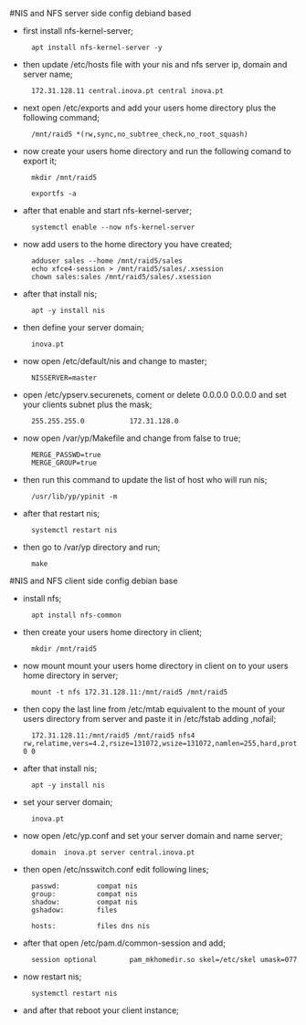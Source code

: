 #NIS and NFS server side config debiand based


- first install nfs-kernel-server;

        apt install nfs-kernel-server -y
        
- then update /etc/hosts file with your nis and nfs server ip, domain and server name;

        172.31.128.11 central.inova.pt central inova.pt
        
- next open /etc/exports and add your users home directory plus the following command;

        /mnt/raid5 *(rw,sync,no_subtree_check,no_root_squash)
        
- now create your users home directory and run the following comand to export it;

        mkdir /mnt/raid5

        exportfs -a
        
- after that enable and start nfs-kernel-server;

        systemctl enable --now nfs-kernel-server

- now add users to the home directory you have created;

        adduser sales --home /mnt/raid5/sales
        echo xfce4-session > /mnt/raid5/sales/.xsession
        chown sales:sales /mnt/raid5/sales/.xsession

- after that install nis;

        apt -y install nis
        
- then define your server domain;

        inova.pt
        
- now open /etc/default/nis and change to master;

        NISSERVER=master
        
- open /etc/ypserv.securenets, coment or delete 0.0.0.0 0.0.0.0 and set your clients subnet plus the mask;

        255.255.255.0           172.31.128.0

- now open /var/yp/Makefile and change from false to true;

        MERGE_PASSWD=true
        MERGE_GROUP=true
        
- then run this command to update the list of host who will run nis;

        /usr/lib/yp/ypinit -m
        
- after that restart nis;

        systemctl restart nis 
        
- then go to /var/yp directory and run;

        make 
        

#NIS and NFS client side config debian base

- install nfs;

        apt install nfs-common
        
- then create your users home directory in client;

        mkdir /mnt/raid5
        
- now mount mount your users home directory in client on to your users home directory in server;

        mount -t nfs 172.31.128.11:/mnt/raid5 /mnt/raid5
        
- then copy the last line from /etc/mtab equivalent to the mount of your users directory from server and paste it in /etc/fstab adding ,nofail;
        
        172.31.128.11:/mnt/raid5 /mnt/raid5 nfs4 rw,relatime,vers=4.2,rsize=131072,wsize=131072,namlen=255,hard,proto=tcp,timeo=600,nofail,retrans=2,sec=sys,clientaddr=172.31.128.13,local_lock=none,addr=172.31.128.11 0 0
        
- after that install nis;

        apt -y install nis
        
- set your server domain;

        inova.pt
        
- now open /etc/yp.conf and set your server domain and name server;

        domain  inova.pt server central.inova.pt
        
- then open /etc/nsswitch.conf edit following lines;

        passwd:         compat nis
        group:          compat nis
        shadow:         compat nis
        gshadow:        files

        hosts:          files dns nis
        
- after that open /etc/pam.d/common-session and add;

        session optional        pam_mkhomedir.so skel=/etc/skel umask=077
        
- now restart nis;

        systemctl restart nis 
        
- and after that reboot your client instance;






